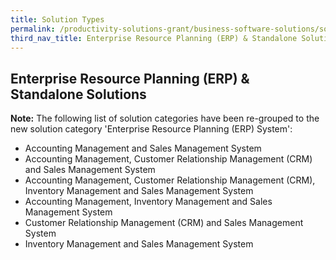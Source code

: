 ```yaml
---
title: Solution Types
permalink: /productivity-solutions-grant/business-software-solutions/solution-types
third_nav_title: Enterprise Resource Planning (ERP) & Standalone Solutions
---
```


## Enterprise Resource Planning (ERP) & Standalone Solutions

**Note:**
The following list of solution categories have been re-grouped to the new solution category 'Enterprise Resource Planning (ERP) System':

* Accounting Management and Sales Management System
* Accounting Management, Customer Relationship Management (CRM) and Sales Management System
* Accounting Management, Customer Relationship Management (CRM), Inventory Management and Sales Management System
* Accounting Management, Inventory Management and Sales Management System
* Customer Relationship Management (CRM) and Sales Management System
* Inventory Management and Sales Management System


